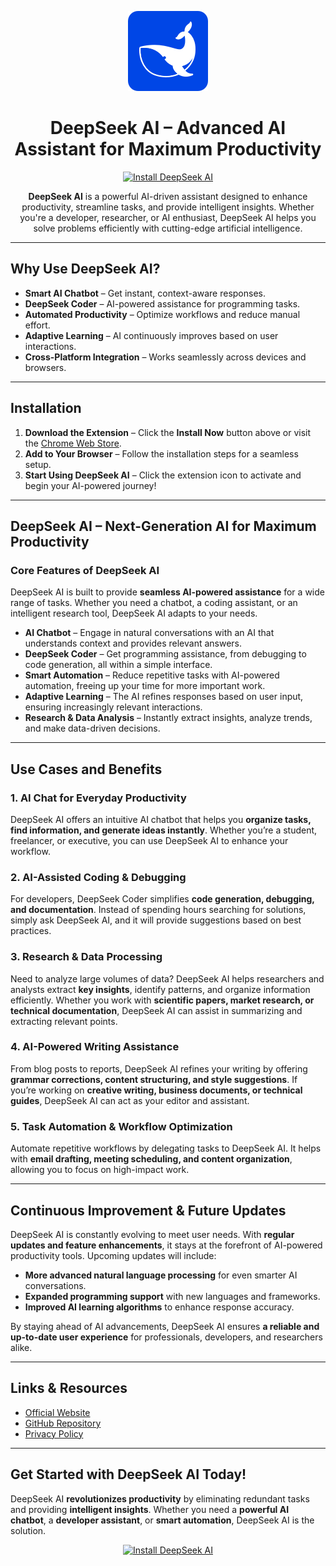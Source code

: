 <p align="center">
  <img src="icon128.png" alt="DeepSeek AI Icon" width="128">
</p>

<h1 align="center">DeepSeek AI – Advanced AI Assistant for Maximum Productivity</h1>

<p align="center">
  <a href="https://chromewebstore.google.com/detail/deepseek-ai/npphdmcakmfhllhblkealgkeefamebih">
    <img src="https://img.shields.io/badge/Install%20Now-DeepSeek%20AI-blue?style=for-the-badge&logo=googlechrome" alt="Install DeepSeek AI">
  </a>
</p>

<p align="center">
  <strong>DeepSeek AI</strong> is a powerful AI-driven assistant designed to enhance productivity, streamline tasks, and provide intelligent insights.  
  Whether you're a developer, researcher, or AI enthusiast, DeepSeek AI helps you solve problems efficiently with cutting-edge artificial intelligence.
</p>

---

## **Why Use DeepSeek AI?**  

- **Smart AI Chatbot** – Get instant, context-aware responses.  
- **DeepSeek Coder** – AI-powered assistance for programming tasks.  
- **Automated Productivity** – Optimize workflows and reduce manual effort.  
- **Adaptive Learning** – AI continuously improves based on user interactions.  
- **Cross-Platform Integration** – Works seamlessly across devices and browsers.  

---

## **Installation**  

1. **Download the Extension** – Click the **Install Now** button above or visit the [Chrome Web Store](https://chromewebstore.google.com/detail/deepseek-ai/npphdmcakmfhllhblkealgkeefamebih).  
2. **Add to Your Browser** – Follow the installation steps for a seamless setup.  
3. **Start Using DeepSeek AI** – Click the extension icon to activate and begin your AI-powered journey!  

---

## **DeepSeek AI – Next-Generation AI for Maximum Productivity**  

### **Core Features of DeepSeek AI**
DeepSeek AI is built to provide **seamless AI-powered assistance** for a wide range of tasks. Whether you need a chatbot, a coding assistant, or an intelligent research tool, DeepSeek AI adapts to your needs.  

- **AI Chatbot** – Engage in natural conversations with an AI that understands context and provides relevant answers.  
- **DeepSeek Coder** – Get programming assistance, from debugging to code generation, all within a simple interface.  
- **Smart Automation** – Reduce repetitive tasks with AI-powered automation, freeing up your time for more important work.  
- **Adaptive Learning** – The AI refines responses based on user input, ensuring increasingly relevant interactions.  
- **Research & Data Analysis** – Instantly extract insights, analyze trends, and make data-driven decisions.  

---

## **Use Cases and Benefits**  

### **1. AI Chat for Everyday Productivity**  
DeepSeek AI offers an intuitive AI chatbot that helps you **organize tasks, find information, and generate ideas instantly**. Whether you’re a student, freelancer, or executive, you can use DeepSeek AI to enhance your workflow.  

### **2. AI-Assisted Coding & Debugging**  
For developers, DeepSeek Coder simplifies **code generation, debugging, and documentation**. Instead of spending hours searching for solutions, simply ask DeepSeek AI, and it will provide suggestions based on best practices.  

### **3. Research & Data Processing**  
Need to analyze large volumes of data? DeepSeek AI helps researchers and analysts extract **key insights**, identify patterns, and organize information efficiently. Whether you work with **scientific papers, market research, or technical documentation**, DeepSeek AI can assist in summarizing and extracting relevant points.  

### **4. AI-Powered Writing Assistance**  
From blog posts to reports, DeepSeek AI refines your writing by offering **grammar corrections, content structuring, and style suggestions**. If you’re working on **creative writing, business documents, or technical guides**, DeepSeek AI can act as your editor and assistant.  

### **5. Task Automation & Workflow Optimization**  
Automate repetitive workflows by delegating tasks to DeepSeek AI. It helps with **email drafting, meeting scheduling, and content organization**, allowing you to focus on high-impact work.  

---

## **Continuous Improvement & Future Updates**  

DeepSeek AI is constantly evolving to meet user needs. With **regular updates and feature enhancements**, it stays at the forefront of AI-powered productivity tools. Upcoming updates will include:  

- **More advanced natural language processing** for even smarter AI conversations.  
- **Expanded programming support** with new languages and frameworks.  
- **Improved AI learning algorithms** to enhance response accuracy.  

By staying ahead of AI advancements, DeepSeek AI ensures **a reliable and up-to-date user experience** for professionals, developers, and researchers alike.  

---

## **Links & Resources**  
- [Official Website](https://chromewebstore.google.com/detail/deepseek-ai/npphdmcakmfhllhblkealgkeefamebih)  
- [GitHub Repository](https://github.com/egmalt/deepseek-ai)  
- [Privacy Policy](https://yourwebsite.com/privacy)  

---

## **Get Started with DeepSeek AI Today!**  

DeepSeek AI **revolutionizes productivity** by eliminating redundant tasks and providing **intelligent insights**. Whether you need a **powerful AI chatbot**, a **developer assistant**, or **smart automation**, DeepSeek AI is the solution.  

<p align="center">
  <a href="https://chromewebstore.google.com/detail/deepseek-ai/npphdmcakmfhllhblkealgkeefamebih">
    <img src="https://img.shields.io/badge/Install%20Now-DeepSeek%20AI-blue?style=for-the-badge&logo=googlechrome" alt="Install DeepSeek AI">
  </a>
</p>
